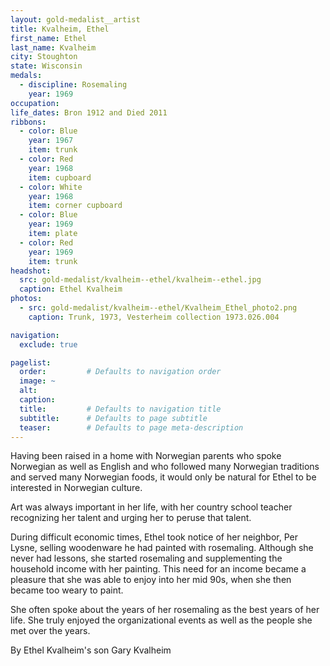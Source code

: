 ```yaml
---
layout: gold-medalist__artist
title: Kvalheim, Ethel
first_name: Ethel
last_name: Kvalheim
city: Stoughton
state: Wisconsin
medals: 
  - discipline: Rosemaling
    year: 1969
occupation:
life_dates: Bron 1912 and Died 2011
ribbons:
  - color: Blue
    year: 1967
    item: trunk
  - color: Red
    year: 1968
    item: cupboard
  - color: White
    year: 1968
    item: corner cupboard
  - color: Blue
    year: 1969
    item: plate
  - color: Red
    year: 1969
    item: trunk
headshot:  
  src: gold-medalist/kvalheim--ethel/kvalheim--ethel.jpg
  caption: Ethel Kvalheim
photos:
  - src: gold-medalist/kvalheim--ethel/Kvalheim_Ethel_photo2.png
    caption: Trunk, 1973, Vesterheim collection 1973.026.004 

navigation:
  exclude: true

pagelist:
  order:         # Defaults to navigation order  
  image: ~
  alt:
  caption:
  title:         # Defaults to navigation title
  subtitle:      # Defaults to page subtitle
  teaser:        # Defaults to page meta-description  
---
```

Having been raised in a home with Norwegian parents who spoke Norwegian as well as English and who followed many Norwegian traditions and served many Norwegian foods, it would only be natural for Ethel to be interested in Norwegian culture.

Art was always important in her life, with her country school teacher recognizing her talent and urging her to peruse that talent.

During difficult economic times, Ethel took notice of her neighbor, Per Lysne, selling woodenware he had painted with rosemaling. Although she never had lessons, she started rosemaling and supplementing the household income with her painting. This need for an income became a pleasure that she was able to enjoy into her mid 90s, when she then became too weary to paint.

She often spoke about the years of her rosemaling as the best years of her life. She truly enjoyed the organizational events as well as the people she met over the years.

By Ethel Kvalheim's son Gary Kvalheim